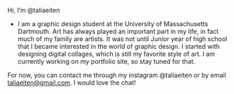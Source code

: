  Hi, I’m @taliaeiten
- I am a graphic design student at the University of Massachusetts Dartmouth. Art has always played an important part in my life, in fact much of my family are artists. It was not until Junior year of high school that I became interested in the world of graphic design. I started with designing digital collages, which is still my favorite style of art. I am currently working on my portfolio site, so stay tuned for that. 

For now, you can contact me through my instagram @taliaeiten or by email taliaeiten@gmail.com. I would love the chat! 

<!---
taliaeiten/taliaeiten is a ✨ special ✨ repository because its `README.md` (this file) appears on your GitHub profile.
You can click the Preview link to take a look at your changes.
--->
